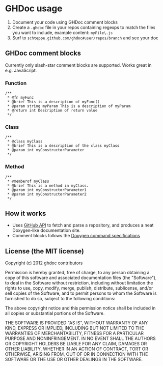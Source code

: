 # GHDoc usage
1. Document your code using GHDoc comment blocks
2. Create a ```.ghdoc``` file in your repos containing regexps to match the files you want to include, example content: ```myFile\.js```
3. Surf to ```schteppe.github.com/ghdoc#user/repos/branch``` and see your doc

## GHDoc comment blocks
Currently only slash-star comment blocks are supported. Works great in e.g. JavaScript.

### Function

```
/**
 * @fn myFunc
 * @brief This is a description of myFunc()
 * @param string myParam This is a description of myParam
 * @return int Description of return value
 */
```

### Class

```
/**
 * @class myClass
 * @brief This is a description of the class myClass
 * @param int myConstructorParameter
 */
```

### Method

```
/**
 * @memberof myClass
 * @brief This is a method in myClass.
 * @param int myConstructorParameter1
 * @param int myConstructorParameter2
 */
```

## How it works
* Uses [GitHub API](http://develop.github.com/) to fetch and parse a repository, and produces a neat Doxygen-like documentation site.
* Comment blocks follows the [Doxygen command specifications](http://www.stack.nl/~dimitri/doxygen/commands.html)

## License (the MIT license)

Copyright (c) 2012 ghdoc contributors

Permission is hereby granted, free of charge, to any person obtaining a copy of this software and associated documentation files (the "Software"), to deal in the Software without restriction, including without limitation the rights to use, copy, modify, merge, publish, distribute, sublicense, and/or sell copies of the Software, and to permit persons to whom the Software is furnished to do so, subject to the following conditions:

The above copyright notice and this permission notice shall be included in all copies or substantial portions of the Software.

THE SOFTWARE IS PROVIDED "AS IS", WITHOUT WARRANTY OF ANY KIND, EXPRESS OR IMPLIED, INCLUDING BUT NOT LIMITED TO THE WARRANTIES OF MERCHANTABILITY, FITNESS FOR A PARTICULAR PURPOSE AND NONINFRINGEMENT. IN NO EVENT SHALL THE AUTHORS OR COPYRIGHT HOLDERS BE LIABLE FOR ANY CLAIM, DAMAGES OR OTHER LIABILITY, WHETHER IN AN ACTION OF CONTRACT, TORT OR OTHERWISE, ARISING FROM, OUT OF OR IN CONNECTION WITH THE SOFTWARE OR THE USE OR OTHER DEALINGS IN THE SOFTWARE.
